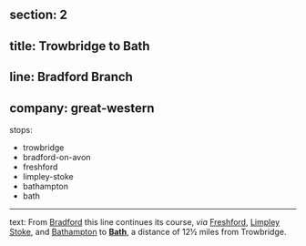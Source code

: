section: 2
----
title: Trowbridge to Bath
----
line: Bradford Branch
----
company: great-western
----
stops:
- trowbridge
- bradford-on-avon
- freshford
- limpley-stoke
- bathampton
- bath
----
text: From [Bradford](/stations/bradford-on-avon) this line continues its course, *via*
[Freshford](/stations/freshford), [Limpley Stoke](/stations/limpley-stoke), and [Bathampton](/stations/bathampton) to **[Bath](/stations/bath)**, a distance of 12½ miles from Trowbridge.

